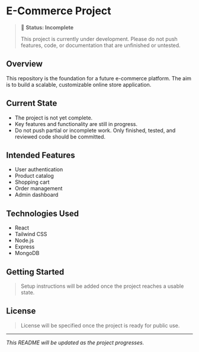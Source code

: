 # E-Commerce Project

> 🚧 **Status: Incomplete**
>
> This project is currently under development. Please do not push features, code, or documentation that are unfinished or untested.

## Overview

This repository is the foundation for a future e-commerce platform. The aim is to build a scalable, customizable online store application.

## Current State

- The project is not yet complete.
- Key features and functionality are still in progress.
- Do not push partial or incomplete work. Only finished, tested, and reviewed code should be committed.

## Intended Features

- User authentication
- Product catalog
- Shopping cart
- Order management
- Admin dashboard

## Technologies Used

- React
- Tailwind CSS
- Node.js
- Express
- MongoDB

## Getting Started

> Setup instructions will be added once the project reaches a usable state.

## License

> License will be specified once the project is ready for public use.

---

*This README will be updated as the project progresses.*